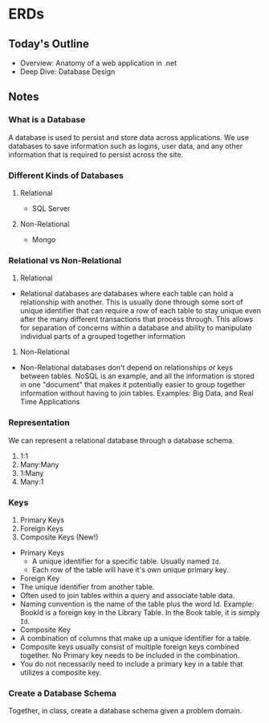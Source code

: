 # ERDs

## Today's Outline

- Overview: Anatomy of a web application in .net
- Deep Dive: Database Design

## Notes

### What is a Database

A database is used to persist and store data across applications. We use databases to save information such as logins, user data, and any other information that is required to persist across the site.

### Different Kinds of Databases

1. Relational
   - SQL Server

1. Non-Relational
   - Mongo

### Relational vs Non-Relational

1. Relational

- Relational databases are databases where each table can hold a relationship with another. This is usually done through some sort of unique identifier that can require a row of each table to stay unique even after the many different transactions that process through. This allows for separation of concerns within a database and ability to manipulate individual parts of a grouped together information

1. Non-Relational

- Non-Relational databases don't depend on relationships or keys between tables. NoSQL is an example, and all the information is stored in one "document" that makes it potentially easier to group together information without having to join tables.
 Examples: Big Data, and Real Time Applications

### Representation

We can represent a relational database through a database schema.

1. 1:1
1. Many:Many
1. 1:Many
1. Many:1

### Keys

1. Primary Keys
1. Foreign Keys
1. Composite Keys (New!)

- Primary Keys
  - A unique identifier for a specific table. Usually named `Id`.
  - Each row of the table will have it's own unique primary key.
- Foreign Key
- The unique identifier from another table.
- Often used to join tables within a query and associate table data.
- Naming convention is the name of the table plus the word Id. Example: BookId is a foreign key in the Library Table. In the Book table, it is simply `Id`.
- Composite Key
- A combination of columns that make up a unique identifier for a table.
- Composite keys usually consist of multiple foreign keys combined together. No Primary key needs to be included in the combination.
- You do not necessarily need to include a primary key in a table that utilizes a composite key.

### Create a Database Schema

Together, in class, create a database schema given a problem domain.
